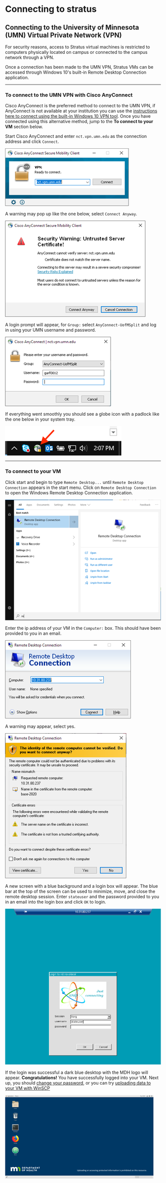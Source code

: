 # Connecting to stratus

## Connecting to the University of Minnesota (UMN) Virtual Private Network (VPN)

For security reasons, access to Stratus virtual machines is restricted to computers physically located on campus or connected to the campus network through a VPN.

Once a connection has been made to the UMN VPN, Stratus VMs can be accessed through Windows 10's built-in Remote Desktop Connection application.

---

### To connect to the UMN VPN with Cisco AnyConnect

Cisco AnyConnect is the preferred method to connect to the UMN VPN, if AnyConnect is not available at your institution you can use the [instructions here to connect using the built-in Windows 10 VPN tool](https://it.umn.edu/services-technologies/how-tos/downloads-guides-connect-l2tp-native-vpn). Once you have connected using this alternative method, jump to the **To connect to your VM** section below.

Start Cisco AnyConnect and enter `nct.vpn.umn.edu` as the connection address and click `Connect`.

![anyconnect1](/images/anyconnect1.png)

A warning may pop up like the one below, select `Connect Anyway`.

![anyconnect2](/images/anyconnect2.png)

A login prompt will appear, for `Group:` select `AnyConnect-UofMSplit` and log in using your UMN username and password.

![anyconnect3](/images/anyconnect3.png)

If everything went smoothly you should see a globe icon with a padlock like the one below in your system tray.

![anyconnect4](/images/anyconnect4.png)

---

### To connect to your VM

Click start and begin to type `Remote Desktop...` until `Remote Desktop Connection` appears in the start menu. Click on `Remote Desktop Connection` to open the Windows Remote Desktop Connection application.

![rdp1](/images/rdp1.png)

Enter the ip address of your VM in the `Computer:` box. This should have been provided to you in an email.

![rdp2](/images/rdp2.png)

A warning may appear, select yes.

![rdp3](/images/rdp3.png)

A new screen with a blue background and a login box will appear. The blue bar at the top of the screen can be used to minimize, move, and close the remote desktop session. Enter `stateuser` and the password provided to you in an email into the login box and click `OK` to login.

![rdp4](/images/rdp4.png)

If the login was successful a dark blue desktop with the MDH logo will appear. **Congratulations!** You have successfully logged into your VM. Next up, you should [change your password](password.html), or you can try [uploading data to your VM with WinSCP](stratus_upload.html)

![rdp5](/images/rdp5.png)
